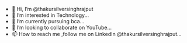 - 👋 Hi, I’m @thakursilversinghrajput
- 👀 I’m interested in Technology...
- 🌱 I’m currently pursuing bca...
- 💞️ I’m looking to collaborate on YouTube...
- 📫 How to reach me ,follow me on LinkedIn @thakursilversinghrajput...

<!---
thakursilversinghrajput/thakursilversinghrajput is a ✨ special ✨ repository because its `README.md` (this file) appears on your GitHub profile.
You can click the Preview link to take a look at your changes.
--->
